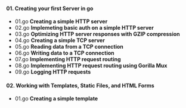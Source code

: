 #### 01. Creating your first Server in go

- 01.go **Creating a simple HTTP server**
- 02.go **Implemeting basic auth on a simple HTTP server**
- 03.go **Optimizing HTTP server responses with GZIP compression**
- 04.go **Creating a simple TCP server**
- 05.go **Reading data from a TCP connection**
- 06.go **Writing data to a TCP connection**
- 07.go **Implementing HTTP request routing**
- 08.go **Implementing HTTP request routing using Gorilla Mux**
- 09.go **Logging HTTP requests**

#### 02. Working with Templates, Static Files, and HTML Forms

- 01.go **Creating a simple template**
